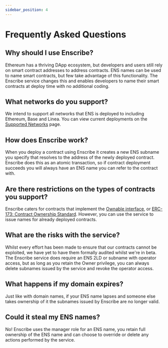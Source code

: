 ```yaml
---
sidebar_position: 4
---
```


# Frequently Asked Questions

## Why should I use Enscribe?

Ethereum has a thriving DApp ecosystem, but developers and users still rely on smart contract addresses to address contracts. ENS names can be used to name smart contracts, but few take advantage of this functionality. The Enscribe service changes this and enables developers to name their smart contracts at deploy time with no additional coding.

## What networks do you support?

We intend to support all networks that ENS is deployed to including Ethereum, Base and Linea. You can view current deployments on the [Supported Networks](./introduction/supported-networks.mdx) page.

## How does Enscribe work?

When you deploy a contract using Enscribe it creates a new ENS subname you specify that resolves to the address of the newly deployed contract. Enscribe does this as an atomic transaction, so if contract deployment succeeds you will always have an ENS name you can refer to the contract with.

## Are there restrictions on the types of contracts you support?

Enscribe caters for contracts that implement the [Ownable interface](https://docs.openzeppelin.com/contracts/access-control#ownership-and-ownable), or [ERC-173: Contract Ownership Standard](https://eips.ethereum.org/EIPS/eip-173). However, you can use the service to issue names for already deployed contracts.

## What are the risks with the service?

Whilst every effort has been made to ensure that our contracts cannot be exploited, we have yet to have them formally audited whilst we're in beta. The Enscribe service does require an ENS 2LD or subname with operator access, but as long as you retain the Owner privilege, you can always delete subnames issued by the service and revoke the operator access.

## What happens if my domain expires?

Just like with domain names, if your ENS name lapses and someone else takes ownership of it the subnames issued by Enscribe are no longer valid.

## Could it steal my ENS names?

No! Enscribe uses the manager role for an ENS name, you retain full ownership of the ENS name and can choose to override or delete any actions performed by the service.
